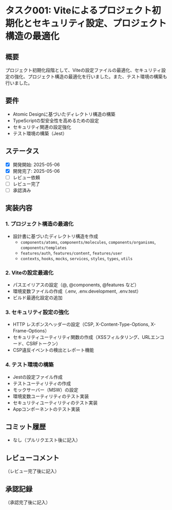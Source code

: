 # タスク001: Viteによるプロジェクト初期化とセキュリティ設定、プロジェクト構造の最適化

## 概要
プロジェクト初期化段階として、Viteの設定ファイルの最適化、セキュリティ設定の強化、プロジェクト構造の最適化を行いました。また、テスト環境の構築も行いました。

## 要件
- Atomic Designに基づいたディレクトリ構造の構築
- TypeScriptの型安全性を高めるための設定
- セキュリティ関連の設定強化
- テスト環境の構築（Jest）

## ステータス
- [x] 開発開始: 2025-05-06
- [x] 開発完了: 2025-05-06
- [ ] レビュー依頼
- [ ] レビュー完了
- [ ] 承認済み

## 実装内容
### 1. プロジェクト構造の最適化
- 設計書に基づいたディレクトリ構造を作成
  - `components/atoms`, `components/molecules`, `components/organisms`, `components/templates`
  - `features/auth`, `features/content`, `features/user`
  - `contexts`, `hooks`, `mocks`, `services`, `styles`, `types`, `utils`

### 2. Viteの設定最適化
- パスエイリアスの設定（@, @components, @features など）
- 環境変数ファイルの作成（.env, .env.development, .env.test）
- ビルド最適化設定の追加

### 3. セキュリティ設定の強化
- HTTP レスポンスヘッダーの設定（CSP, X-Content-Type-Options, X-Frame-Options）
- セキュリティユーティリティ関数の作成（XSSフィルタリング、URLエンコード、CSRFトークン）
- CSP違反イベントの検出とレポート機能

### 4. テスト環境の構築
- Jestの設定ファイル作成
- テストユーティリティの作成
- モックサーバー（MSW）の設定
- 環境変数ユーティリティのテスト実装
- セキュリティユーティリティのテスト実装
- Appコンポーネントのテスト実装

## コミット履歴
- なし（プルリクエスト後に記入）

## レビューコメント
（レビュー完了後に記入）

## 承認記録
（承認完了後に記入）